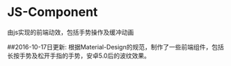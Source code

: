 # JS-Component
由js实现的前端动效，包括手势操作及缓冲动画

##2016-10-17日更新:
根据Material-Design的规范，制作了一些前端组件，包括长按手势及松开手指的手势，安卓5.0后的波纹效果。
